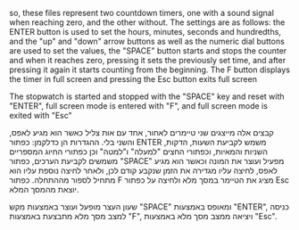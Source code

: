 so, these files represent two countdown timers, one with a sound signal when reaching zero, and the other without. The settings are as follows: the ENTER button is used to set the hours, minutes, seconds and hundredths, and the "up" and "down" arrow buttons as well as the numeric dial buttons are used to set the values, the "SPACE" button starts and stops the counter and when it reaches zero, pressing it sets the previously set time, and after pressing it again it starts counting from the beginning. The F button displays the timer in full screen and pressing the Esc button exits full screen

The stopwatch is started and stopped with the "SPACE" key and reset with "ENTER", full screen mode is entered with "F", and full screen mode is exited with "Esc"

קבצים אלה מייצגים שני טיימרים לאחור, אחד עם אות צליל כאשר הוא מגיע לאפס, והשני בלי. ההגדרות הן כדלקמן: כפתור ENTER משמש לקביעת השעות, הדקות, השניות והמאיות, וכפתורי החצים "למעלה" ו"למטה" וכן כפתורי החיוג המספריים משמשים לקביעת הערכים, כפתור "SPACE" מפעיל ועוצר את המונה וכאשר הוא מגיע לאפס, לחיצה עליו מגדירה את הזמן שנקבע קודם לכן, ולאחר לחיצה נוספת עליו הוא מתחיל לספור מההתחלה. כפתור F מציג את הטיימר במסך מלא ולחיצה על כפתור Esc יוצאת מהמסך המלא.

שעון העצר מופעל ועוצר באמצעות מקש "SPACE" ומאופס באמצעות "ENTER", כניסה למצב מסך מלא מתבצעת באמצעות "F", ויציאה ממצב מסך מלא באמצעות "Esc".

